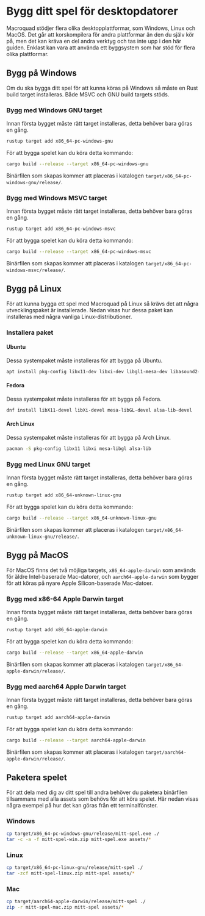 # Bygg ditt spel för desktopdatorer

Macroquad stödjer flera olika desktopplattformar, som Windows, Linux och
MacOS. Det går att korskompilera för andra plattformar än den du själv kör på,
men det kan kräva en del andra verktyg och tas inte upp i den här guiden.
Enklast kan vara att använda ett byggsystem som har stöd för flera olika
plattformar.

## Bygg på Windows

Om du ska bygga ditt spel för att kunna köras på Windows så måste en Rust
build target installeras. Både MSVC och GNU build targets stöds.

### Bygg med Windows GNU target

Innan första bygget måste rätt target installeras, detta behöver bara göras en
gång.

```sh
rustup target add x86_64-pc-windows-gnu
```

För att bygga spelet kan du köra detta kommando:

```sh
cargo build --release --target x86_64-pc-windows-gnu
```

Binärfilen som skapas kommer att placeras i katalogen
`target/x86_64-pc-windows-gnu/release/`.

### Bygg med Windows MSVC target

Innan första bygget måste rätt target installeras, detta behöver bara göras en
gång.

```sh
rustup target add x86_64-pc-windows-msvc
``` 

För att bygga spelet kan du köra detta kommando:

```sh
cargo build --release --target x86_64-pc-windows-msvc
```

Binärfilen som skapas kommer att placeras i katalogen
`target/x86_64-pc-windows-msvc/release/`.

## Bygg på Linux

För att kunna bygga ett spel med Macroquad på Linux så krävs det att några
utvecklingspaket är installerade. Nedan visas hur dessa paket kan installeras
med några vanliga Linux-distributioner.

### Installera paket

#### Ubuntu

Dessa systempaket måste installeras för att bygga på Ubuntu.

```sh
apt install pkg-config libx11-dev libxi-dev libgl1-mesa-dev libasound2-dev
```

#### Fedora

Dessa systempaket måste installeras för att bygga på Fedora.

```sh
dnf install libX11-devel libXi-devel mesa-libGL-devel alsa-lib-devel
```

#### Arch Linux

Dessa systempaket måste installeras för att bygga på Arch Linux.

```sh
pacman -S pkg-config libx11 libxi mesa-libgl alsa-lib
```

### Bygg med Linux GNU target

Innan första bygget måste rätt target installeras, detta behöver bara göras en
gång.

```sh
rustup target add x86_64-unknown-linux-gnu
```

För att bygga spelet kan du köra detta kommando:

```sh
cargo build --release --target x86_64-unknown-linux-gnu
```

Binärfilen som skapas kommer att placeras i katalogen
`target/x86_64-unknown-linux-gnu/release/`.

## Bygg på MacOS

För MacOS finns det två möjliga targets, `x86_64-apple-darwin` som används för
äldre Intel-baserade Mac-datorer, och `aarch64-apple-darwin` som bygger för att
köras på nyare Apple Silicon-baserade Mac-datoer.

### Bygg med x86-64 Apple Darwin target

Innan första bygget måste rätt target installeras, detta behöver bara göras en
gång.

```sh
rustup target add x86_64-apple-darwin
```

För att bygga spelet kan du köra detta kommando:

```sh
cargo build --release --target x86_64-apple-darwin
```

Binärfilen som skapas kommer att placeras i katalogen
`target/x86_64-apple-darwin/release/`.

### Bygg med aarch64 Apple Darwin target

Innan första bygget måste rätt target installeras, detta behöver bara göras en
gång.

```sh
rustup target add aarch64-apple-darwin
```

För att bygga spelet kan du köra detta kommando:

```sh
cargo build --release --target aarch64-apple-darwin
```

Binärfilen som skapas kommer att placeras i katalogen
`target/aarch64-apple-darwin/release/`.

## Paketera spelet

För att dela med dig av ditt spel till andra behöver du paketera binärfilen
tillsammans med alla assets som behövs för att köra spelet. Här nedan visas
några exempel på hur det kan göras från ett terminalfönster.

### Windows

```sh
cp target/x86_64-pc-windows-gnu/release/mitt-spel.exe ./
tar -c -a -f mitt-spel-win.zip mitt-spel.exe assets/*
```

### Linux

```sh
cp target/x86_64-pc-linux-gnu/release/mitt-spel ./
tar -zcf mitt-spel-linux.zip mitt-spel assets/*
```

### Mac

```sh
cp target/aarch64-apple-darwin/release/mitt-spel ./
zip -r mitt-spel-mac.zip mitt-spel assets/*
```

